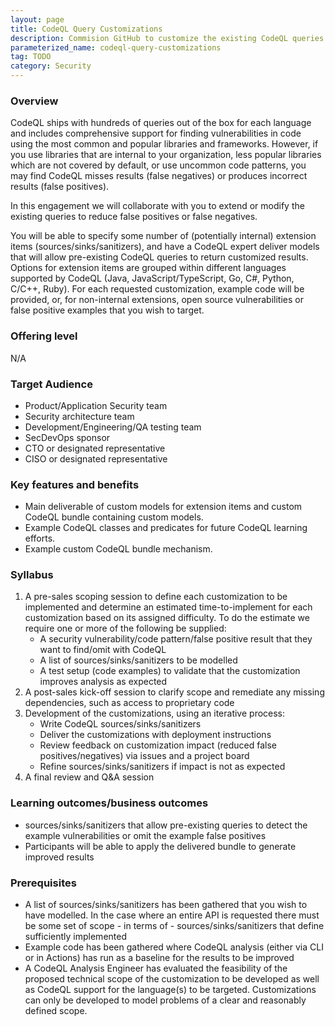 ```yaml
---
layout: page
title: CodeQL Query Customizations
description: Commision GitHub to customize the existing CodeQL queries to provide better results for your organization.
parameterized_name: codeql-query-customizations
tag: TODO
category: Security
---
```


### Overview

CodeQL ships with hundreds of queries out of the box for each language and includes comprehensive support for finding vulnerabilities in code using the most common and popular libraries and frameworks. However, if you use libraries that are internal to your organization, less popular libraries which are not covered by default, or use uncommon code patterns, you may find CodeQL misses results (false negatives) or produces incorrect results (false positives).

In this engagement we will collaborate with you to extend or modify the existing queries to reduce false positives or false negatives.

You will be able to specify some number of (potentially internal) extension items (sources/sinks/sanitizers), and have a CodeQL expert deliver models that will allow pre-existing CodeQL queries to return customized results. Options for extension items are grouped within different languages supported by CodeQL (Java, JavaScript/TypeScript, Go, C#, Python, C/C++, Ruby). For each requested customization, example code will be provided, or, for non-internal extensions, open source vulnerabilities or false positive examples that you wish to target.

### Offering level

N/A

### Target Audience

- Product/Application Security team
- Security architecture team
- Development/Engineering/QA testing team
- SecDevOps sponsor
- CTO or designated representative
- CISO or designated representative

### Key features and benefits

- Main deliverable of custom models for extension items and custom CodeQL bundle containing custom models.
- Example CodeQL classes and predicates for future CodeQL learning efforts.
- Example custom CodeQL bundle mechanism.

### Syllabus

1. A pre-sales scoping session to define each customization to be implemented and determine an estimated time-to-implement for each customization based on its assigned difficulty. To do the estimate we require one or more of the following be supplied:
   - A security vulnerability/code pattern/false positive result that they want to find/omit with CodeQL
   - A list of sources/sinks/sanitizers to be modelled
   - A test setup (code examples) to validate that the customization improves analysis as expected
2. A post-sales kick-off session to clarify scope and remediate any missing dependencies, such as access to proprietary code
3. Development of the customizations, using an iterative process:
   - Write CodeQL sources/sinks/sanitizers
   - Deliver the customizations with deployment instructions
   - Review feedback on customization impact (reduced false positives/negatives) via issues and a project board
   - Refine sources/sinks/sanitizers if impact is not as expected
4. A final review and Q&A session

### Learning outcomes/business outcomes

- sources/sinks/sanitizers that allow pre-existing queries to detect the example vulnerabilities or omit the example false positives
- Participants will be able to apply the delivered bundle to generate improved results

### Prerequisites

- A list of sources/sinks/sanitizers has been gathered that you wish to have modelled. In the case where an entire API is requested there must be some set of scope - in terms of - sources/sinks/sanitizers that define sufficiently implemented
- Example code has been gathered where CodeQL analysis (either via CLI or in Actions) has run as a baseline for the results to be improved
- A CodeQL Analysis Engineer has evaluated the feasibility of the proposed technical scope of the customization to be developed as well as CodeQL support for the language(s) to be targeted. Customizations can only be developed to model problems of a clear and reasonably defined scope.